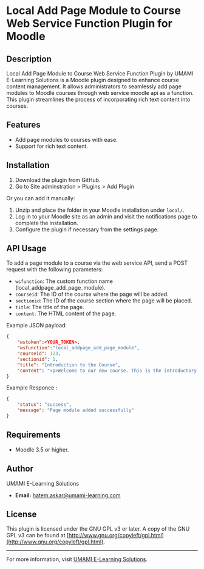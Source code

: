 

# Local Add Page Module to Course Web Service Function Plugin for Moodle

## Description
Local Add Page Module to Course Web Service Function Plugin by UMAMI E-Learning Solutions is a Moodle plugin designed to enhance course content management. It allows administrators to seamlessly add page modules to Moodle courses through web service moodle api as a function. This plugin streamlines the process of incorporating rich text content into courses.

## Features
- Add page modules to courses with ease.
- Support for rich text  content.

## Installation
1. Download the plugin from GitHub.
2. Go to Site adminstration > Plugins > Add Plugin

Or you can add it manually:
1. Unzip and place the folder in your Moodle installation under `local/`.
2. Log in to your Moodle site as an admin and visit the notifications page to complete the installation.
3. Configure the plugin if necessary from the settings page.



## API Usage
To add a page module to a course via the web service API, send a POST request with the following parameters:

- `wsfunction`: The custom function name (local_addpage_add_page_module).
- `courseid`: The ID of the course where the page will be added.
- `sectionid`: The ID of the course section where the page will be placed.
- `title`: The title of the page.
- `content`: The HTML content of the page.

Example JSON payload:
```json
{
    "wstoken":<YOUR_TOKEN>,
    "wsfunction":"local_addpage_add_page_module",
    "courseid": 123,
    "sectionid": 1,
    "title": "Introduction to the Course",
    "content": "<p>Welcome to our new course. This is the introductory page.</p>"
}
```

Example Responce :
```json
{
    "status": "success",
    "message": "Page module added successfully"
}
```
## Requirements
- Moodle 3.5 or higher.

## Author
UMAMI E-Learning Solutions
- **Email:** [hatem.askar@umami-learning.com](mailto:hatem.askar@umami-learning.com)

## License
This plugin is licensed under the GNU GPL v3 or later. A copy of the GNU GPL v3 can be found at [http://www.gnu.org/copyleft/gpl.html](http://www.gnu.org/copyleft/gpl.html).



---

For more information, visit [UMAMI E-Learning Solutions](https://umami-learning.com).
